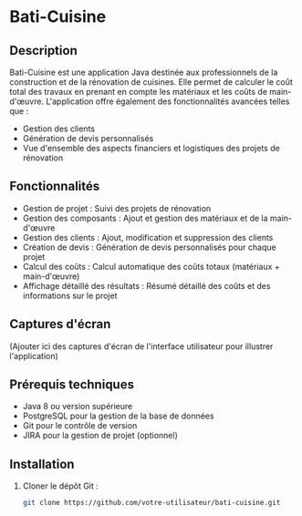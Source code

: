 # Bati-Cuisine

## Description

Bati-Cuisine est une application Java destinée aux professionnels de la construction et de la rénovation de cuisines. Elle permet de calculer le coût total des travaux en prenant en compte les matériaux et les coûts de main-d'œuvre. L'application offre également des fonctionnalités avancées telles que :

- Gestion des clients
- Génération de devis personnalisés
- Vue d'ensemble des aspects financiers et logistiques des projets de rénovation

## Fonctionnalités

- Gestion de projet : Suivi des projets de rénovation
- Gestion des composants : Ajout et gestion des matériaux et de la main-d'œuvre
- Gestion des clients : Ajout, modification et suppression des clients
- Création de devis : Génération de devis personnalisés pour chaque projet
- Calcul des coûts : Calcul automatique des coûts totaux (matériaux + main-d'œuvre)
- Affichage détaillé des résultats : Résumé détaillé des coûts et des informations sur le projet

## Captures d'écran

(Ajouter ici des captures d'écran de l'interface utilisateur pour illustrer l'application)

## Prérequis techniques

- Java 8 ou version supérieure
- PostgreSQL pour la gestion de la base de données
- Git pour le contrôle de version
- JIRA pour la gestion de projet (optionnel)

## Installation

1. Cloner le dépôt Git :
   ```bash
   git clone https://github.com/votre-utilisateur/bati-cuisine.git
